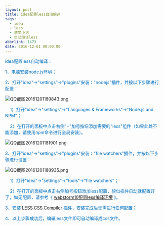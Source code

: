 ```yaml
---
layout: post
title: idea配置less自动编译
tags:
  - idea
  - less
  - 清学小记
  - 自动编译less
abbrlink: 1473
date: 2016-12-01 00:00:00
---
```


<!-- build time:Sat Jun 23 2018 12:05:15 GMT+0800 (中国标准时间) -->

<span style="color:#0070c0">idea配置less自动编译：</span>

<span style="color:#0070c0">1、电脑安装node.js环境；  
</span>

<span style="color:#0070c0">2、打开"idea"→"settings"→"plugins"安装："nodejs"插件，并按以下步骤进行配置：</span>

![QQ截图20161201180843.png](http://image.bmqy.net/uploads/2016/12/1480587751120337.png "1480587751120337.png")

<span style="color:#0070c0">&nbsp;&nbsp;&nbsp;&nbsp;1）打开"idea"→"settings"→"Languages & Frameworks"→"Node.js and NPM"；</span>

<span style="color:#0070c0">&nbsp;&nbsp;&nbsp;&nbsp;2）在打开的面板中点击右侧"+"加号按钮添加需要的"less"组件（如果此处不能添加，请使用npm命令进行全局安装）。</span>

![QQ截图20161201181901.png](http://image.bmqy.net/uploads/2016/12/1480587698818312.png "1480587698818312.png")

<span style="color:#0070c0">3、打开"idea"→"settings"→"plugins"安装："file watchers"插件，并按以下步骤进行设置：</span>

![QQ截图20161201180935.png](http://image.bmqy.net/uploads/2016/12/1480587731788935.png "1480587731788935.png")

<span style="color:#0070c0">&nbsp;&nbsp;&nbsp;&nbsp;1）打开"idea"→"settings"→"tools"→"file watchers"；</span>

<span style="color:#0070c0">&nbsp;&nbsp;&nbsp;&nbsp;2）在打开的面板中点击右侧加号按钮添加less配置，貌似插件自动就配置好了，如无配置，请参考《</span> [webstorm10配置less编译环境](http://www.bmqy.net/362.html "http://www.bmqy.net/362.html") <span style="color:#0070c0">》。  
</span>

<span style="color:#0070c0">3、安装</span> [LESS CSS Compiler](http://www.bmqy.net/430.html "LESS CSS Compiler") <span style="color:#0070c0">插件，安装完成后无需进行任何配置；</span>

<span style="color:#0070c0">4、以上步骤成功后，编辑less文件即可自动编译成css文件。</span>
<!-- rebuild by neat -->